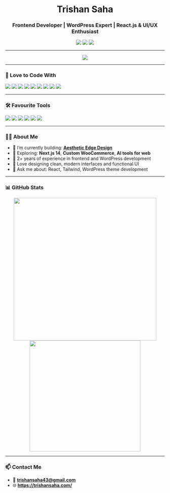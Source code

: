 <h1 align="center">Trishan Saha</h1>
<h3 align="center">Frontend Developer | WordPress Expert | React.js & UI/UX Enthusiast</h3>

<p align="center">
  <a href="mailto:trishansaha43@gmail.com"><img src="https://img.shields.io/badge/Email-D14836?style=for-the-badge&logo=gmail&logoColor=white"/></a>
  <a href="https://www.linkedin.com/in/trishansaha" target="_blank"><img src="https://img.shields.io/badge/LinkedIn-0077B5?style=for-the-badge&logo=linkedin&logoColor=white"/></a>
  <a href="https://www.facebook.com/trishan43/" target="_blank"><img src="https://img.shields.io/badge/Facebook-1877F2?style=for-the-badge&logo=facebook&logoColor=white"/></a>
</p>

---


<p align="center">
  <img src="https://github-readme-streak-stats.herokuapp.com?user=trishansaha&theme=dark&date_format=M%20j%5B%2C%20Y%5D" />
</p>

---

### 🧠 Love to Code With

<p align="left">
  <img src="https://img.shields.io/badge/-JavaScript-F7DF1E?logo=javascript&logoColor=black&style=for-the-badge"/>
  <img src="https://img.shields.io/badge/-React-61DAFB?logo=react&logoColor=black&style=for-the-badge"/>
  <img src="https://img.shields.io/badge/-Next.js-000000?logo=next.js&logoColor=white&style=for-the-badge"/>
  <img src="https://img.shields.io/badge/-Tailwind-38B2AC?logo=tailwind-css&logoColor=white&style=for-the-badge"/>
  <img src="https://img.shields.io/badge/-Bootstrap-7952B3?logo=bootstrap&logoColor=white&style=for-the-badge"/>
  <img src="https://img.shields.io/badge/-WordPress-21759B?logo=wordpress&logoColor=white&style=for-the-badge"/>
  <img src="https://img.shields.io/badge/-PHP-777BB4?logo=php&logoColor=white&style=for-the-badge"/>
  <img src="https://img.shields.io/badge/-MySQL-4479A1?logo=mysql&logoColor=white&style=for-the-badge"/>
  <img src="https://img.shields.io/badge/-Yii2-56C2D6?logo=php&logoColor=white&style=for-the-badge"/>
</p>

---

### 🛠 Favourite Tools

<p align="left">
  <img src="https://img.shields.io/badge/-VS%20Code-007ACC?logo=visual-studio-code&logoColor=white&style=for-the-badge"/>
  <img src="https://img.shields.io/badge/-Figma-F24E1E?logo=figma&logoColor=white&style=for-the-badge"/>
  <img src="https://img.shields.io/badge/-Git-F05032?logo=git&logoColor=white&style=for-the-badge"/>
  <img src="https://img.shields.io/badge/-Netlify-00C7B7?logo=netlify&logoColor=white&style=for-the-badge"/>
  <img src="https://img.shields.io/badge/-Vercel-000000?logo=vercel&logoColor=white&style=for-the-badge"/>
  <img src="https://img.shields.io/badge/-Chrome%20DevTools-4285F4?logo=google-chrome&logoColor=white&style=for-the-badge"/>
</p>

---

### 👨‍💻 About Me

- 🔭 I’m currently building: **[Aesthetic Edge Design](https://aestheticedgedesign.com/)**
- 🌱 Exploring: **Next.js 14**, **Custom WooCommerce**, **AI tools for web**
- 🎯 2+ years of experience in frontend and WordPress development
- 🎨 Love designing clean, modern interfaces and functional UI
- 💬 Ask me about: React, Tailwind, WordPress theme development

---

### 📊 GitHub Stats

<p align="center">
  <img src="https://github-readme-stats.vercel.app/api?username=trishansaha&show_icons=true&theme=tokyonight" width="450"/>
  <img src="https://github-readme-stats.vercel.app/api/top-langs/?username=trishansaha&layout=compact&theme=tokyonight" width="350"/>
</p>

---

### 📫 Contact Me

- 📧 **trishansaha43@gmail.com**
- 🌐 **https://trishansaha.com/**
